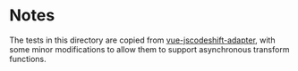 # Notes

The tests in this directory are copied from
[vue-jscodeshift-adapter](https://github.com/psalaets/vue-jscodeshift-adapter/tree/master/tests),
with some minor modifications to allow them to support asynchronous transform functions.
